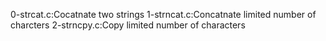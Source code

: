 0-strcat.c:Cocatnate two strings
1-strncat.c:Concatnate limited number of charcters
2-strncpy.c:Copy limited number of characters
